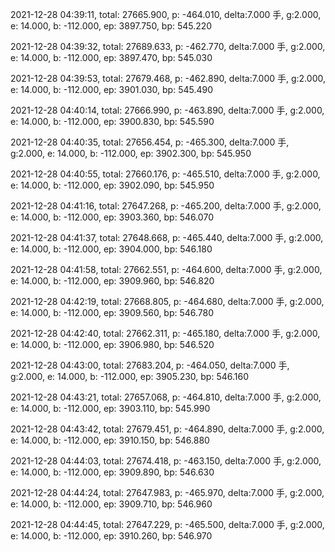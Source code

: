 2021-12-28 04:39:11, total: 27665.900, p: -464.010, delta:7.000 手, g:2.000, e: 14.000, b: -112.000, ep: 3897.750, bp: 545.220

2021-12-28 04:39:32, total: 27689.633, p: -462.770, delta:7.000 手, g:2.000, e: 14.000, b: -112.000, ep: 3897.470, bp: 545.030

2021-12-28 04:39:53, total: 27679.468, p: -462.890, delta:7.000 手, g:2.000, e: 14.000, b: -112.000, ep: 3901.030, bp: 545.490

2021-12-28 04:40:14, total: 27666.990, p: -463.890, delta:7.000 手, g:2.000, e: 14.000, b: -112.000, ep: 3900.830, bp: 545.590

2021-12-28 04:40:35, total: 27656.454, p: -465.300, delta:7.000 手, g:2.000, e: 14.000, b: -112.000, ep: 3902.300, bp: 545.950

2021-12-28 04:40:55, total: 27660.176, p: -465.510, delta:7.000 手, g:2.000, e: 14.000, b: -112.000, ep: 3902.090, bp: 545.950

2021-12-28 04:41:16, total: 27647.268, p: -465.200, delta:7.000 手, g:2.000, e: 14.000, b: -112.000, ep: 3903.360, bp: 546.070

2021-12-28 04:41:37, total: 27648.668, p: -465.440, delta:7.000 手, g:2.000, e: 14.000, b: -112.000, ep: 3904.000, bp: 546.180

2021-12-28 04:41:58, total: 27662.551, p: -464.600, delta:7.000 手, g:2.000, e: 14.000, b: -112.000, ep: 3909.960, bp: 546.820

2021-12-28 04:42:19, total: 27668.805, p: -464.680, delta:7.000 手, g:2.000, e: 14.000, b: -112.000, ep: 3909.560, bp: 546.780

2021-12-28 04:42:40, total: 27662.311, p: -465.180, delta:7.000 手, g:2.000, e: 14.000, b: -112.000, ep: 3906.980, bp: 546.520

2021-12-28 04:43:00, total: 27683.204, p: -464.050, delta:7.000 手, g:2.000, e: 14.000, b: -112.000, ep: 3905.230, bp: 546.160

2021-12-28 04:43:21, total: 27657.068, p: -464.810, delta:7.000 手, g:2.000, e: 14.000, b: -112.000, ep: 3903.110, bp: 545.990

2021-12-28 04:43:42, total: 27679.451, p: -464.890, delta:7.000 手, g:2.000, e: 14.000, b: -112.000, ep: 3910.150, bp: 546.880

2021-12-28 04:44:03, total: 27674.418, p: -463.150, delta:7.000 手, g:2.000, e: 14.000, b: -112.000, ep: 3909.890, bp: 546.630

2021-12-28 04:44:24, total: 27647.983, p: -465.970, delta:7.000 手, g:2.000, e: 14.000, b: -112.000, ep: 3909.710, bp: 546.960

2021-12-28 04:44:45, total: 27647.229, p: -465.500, delta:7.000 手, g:2.000, e: 14.000, b: -112.000, ep: 3910.260, bp: 546.970